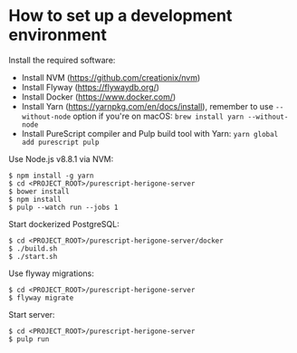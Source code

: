 # How to set up a development environment

Install the required software:

- Install NVM (https://github.com/creationix/nvm)
- Install Flyway (https://flywaydb.org/)
- Install Docker (https://www.docker.com/)
- Install Yarn (https://yarnpkg.com/en/docs/install), remember to use `--without-node` option if you're on macOS: `brew install yarn --without-node`
- Install PureScript compiler and Pulp build tool with Yarn: `yarn global add purescript pulp`

Use Node.js v8.8.1 via NVM:

`$ npm install -g yarn`  
`$ cd <PROJECT_ROOT>/purescript-herigone-server`  
`$ bower install`  
`$ npm install`  
`$ pulp --watch run --jobs 1`  

Start dockerized PostgreSQL:

`$ cd <PROJECT_ROOT>/purescript-herigone-server/docker`  
`$ ./build.sh`  
`$ ./start.sh`  

Use flyway migrations:

`$ cd <PROJECT_ROOT>/purescript-herigone-server`  
`$ flyway migrate`  

Start server:

`$ cd <PROJECT_ROOT>/purescript-herigone-server`  
`$ pulp run`  